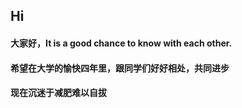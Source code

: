 ## Hi
#### 大家好，It is a good chance to know with each other.
#### 希望在大学的愉快四年里，跟同学们好好相处，共同进步
#### 现在沉迷于减肥难以自拔
<!--
**Seventh66/Seventh66** is a ✨ _special_ ✨ repository because its `README.md` (this file) appears on your GitHub profile.

Here are some ideas to get you started:

- 🔭 I’m currently working on ...
- 🌱 I’m currently learning ...
- 👯 I’m looking to collaborate on ...
- 🤔 I’m looking for help with ...
- 💬 Ask me about ...
- 📫 How to reach me: ...
- 😄 Pronouns: ...
- ⚡ Fun fact: ...
-->
